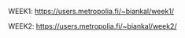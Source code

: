 WEEK1: https://users.metropolia.fi/~biankal/week1/

WEEK2: https://users.metropolia.fi/~biankal/week2/
